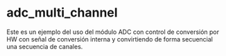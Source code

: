 
# adc_multi_channel

Este es un ejemplo del uso del módulo ADC con control de conversión por HW con señal de conversión interna y convirtiendo de forma secuencial una secuencia de canales.

